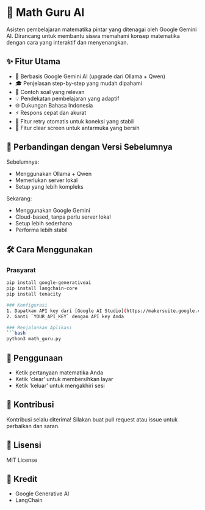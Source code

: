 # 🎯 Math Guru AI

Asisten pembelajaran matematika pintar yang ditenagai oleh Google Gemini AI. Dirancang untuk membantu siswa memahami konsep matematika dengan cara yang interaktif dan menyenangkan.

## ✨ Fitur Utama
- 🤖 Berbasis Google Gemini AI (upgrade dari Ollama + Qwen)
- 🎓 Penjelasan step-by-step yang mudah dipahami
- 📝 Contoh soal yang relevan
- 💡 Pendekatan pembelajaran yang adaptif
- 🌐 Dukungan Bahasa Indonesia
- ⚡ Respons cepat dan akurat
- 🔄 Fitur retry otomatis untuk koneksi yang stabil
- 🧹 Fitur clear screen untuk antarmuka yang bersih

## 🚀 Perbandingan dengan Versi Sebelumnya
Sebelumnya:
- Menggunakan Ollama + Qwen
- Memerlukan server lokal
- Setup yang lebih kompleks

Sekarang:
- Menggunakan Google Gemini
- Cloud-based, tanpa perlu server lokal
- Setup lebih sederhana
- Performa lebih stabil

## 🛠️ Cara Menggunakan

### Prasyarat
```bash
pip install google-generativeai
pip install langchain-core
pip install tenacity

### Konfigurasi
1. Dapatkan API key dari [Google AI Studio](https://makersuite.google.com/app/apikey)
2. Ganti `YOUR_API_KEY` dengan API key Anda

### Menjalankan Aplikasi
```bash
python3 math_guru.py
```

## 📖 Penggunaan
- Ketik pertanyaan matematika Anda
- Ketik 'clear' untuk membersihkan layar
- Ketik 'keluar' untuk mengakhiri sesi

## 🤝 Kontribusi
Kontribusi selalu diterima! Silakan buat pull request atau issue untuk perbaikan dan saran.

## 📝 Lisensi
MIT License

## 🙏 Kredit
- Google Generative AI
- LangChain
```
